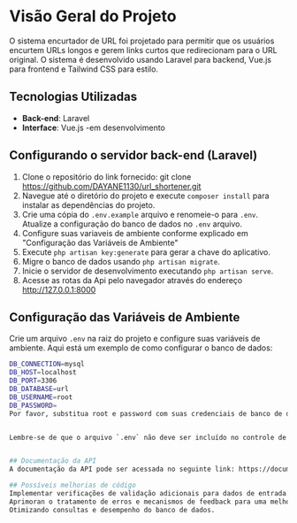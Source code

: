 # Visão Geral do Projeto

O sistema encurtador de URL foi projetado para permitir que os usuários encurtem URLs longos e gerem links curtos que redirecionam para o URL original. O sistema é desenvolvido usando Laravel para backend, Vue.js para frontend e Tailwind CSS para estilo.

## Tecnologias Utilizadas

- **Back-end**: Laravel
- **Interface**: Vue.js -em desenvolvimento


## Configurando o servidor back-end (Laravel)

1. Clone o repositório do link fornecido: git clone https://github.com/DAYANE1130/url_shortener.git
2. Navegue até o diretório do projeto e execute `composer install` para instalar as dependências do projeto.
3. Crie uma cópia do `.env.example` arquivo e renomeie-o para `.env`. Atualize a configuração do banco de dados no `.env` arquivo.
4. Configure suas variaveis de ambiente conforme explicado em "Configuração das Variáveis de Ambiente"
5.  Execute `php artisan key:generate` para gerar a chave do aplicativo.
7. Migre o banco de dados usando `php artisan migrate`.
8. Inicie o servidor de desenvolvimento executando `php artisan serve`.
9. Acesse as rotas da  Api pelo navegador através do endereço http://127.0.0.1:8000

## Configuração das Variáveis de Ambiente

Crie um arquivo `.env` na raiz do projeto e configure suas variáveis de ambiente. Aqui está um exemplo de como configurar o banco de dados:

```bash
DB_CONNECTION=mysql
DB_HOST=localhost
DB_PORT=3306
DB_DATABASE=url
DB_USERNAME=root
DB_PASSWORD=
Por favor, substitua root e password com suas credenciais de banco de dados.


Lembre-se de que o arquivo `.env` não deve ser incluído no controle de versão, portanto, certifique-se de que ele esteja listado no arquivo `.gitignore`.


## Documentação da API
A documentação da API pode ser acessada no seguinte link: https://documenter.getpostman.com/view/31041446/2s9YypE2wV

## Possíveis melhorias de código
Implementar verificações de validação adicionais para dados de entrada.
Aprimoran o tratamento de erros e mecanismos de feedback para uma melhor experiência do usuário.
Otimizando consultas e desempenho do banco de dados.




